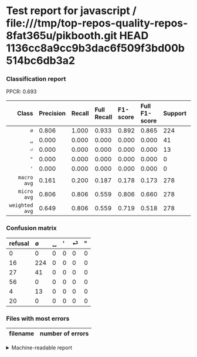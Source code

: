 # Test report for javascript / file:///tmp/top-repos-quality-repos-8fat365u/pikbooth.git HEAD 1136cc8a9cc9b3dac6f509f3bd00b514bc6db3a2

### Classification report

PPCR: 0.693

| Class | Precision | Recall | Full Recall | F1-score | Full F1-score | Support | Full Support | PPCR |
|------:|:----------|:-------|:------------|:---------|:---------|:--------|:-------------|:-----|
| `∅` | 0.806| 1.000| 0.933| 0.892| 0.865| 224| 240| 0.933 |
| `␣` | 0.000| 0.000| 0.000| 0.000| 0.000| 41| 68| 0.603 |
| `⏎` | 0.000| 0.000| 0.000| 0.000| 0.000| 13| 17| 0.765 |
| `"` | 0.000| 0.000| 0.000| 0.000| 0.000| 0| 20| 0.000 |
| `'` | 0.000| 0.000| 0.000| 0.000| 0.000| 0| 56| 0.000 |
| `macro avg` | 0.161| 0.200| 0.187| 0.178| 0.173| 278| 401| 0.693 |
| `micro avg` | 0.806| 0.806| 0.559| 0.806| 0.660| 278| 401| 0.693 |
| `weighted avg` | 0.649| 0.806| 0.559| 0.719| 0.518| 278| 401| 0.693 |

### Confusion matrix

|refusal|  ∅| ␣| '| ⏎| "| 
|:---|:---|:---|:---|:---|:---|
|0 |0 |0 |0 |0 |0 |
|16 |224 |0 |0 |0 |0 |
|27 |41 |0 |0 |0 |0 |
|56 |0 |0 |0 |0 |0 |
|4 |13 |0 |0 |0 |0 |
|20 |0 |0 |0 |0 |0 |

### Files with most errors

| filename | number of errors|
|:----:|:-----|

<details>
    <summary>Machine-readable report</summary>
```json
{
  "cl_report": {"\"": {"f1-score": 0.0, "precision": 0.0, "recall": 0.0, "support": 0}, "\u0027": {"f1-score": 0.0, "precision": 0.0, "recall": 0.0, "support": 0}, "macro avg": {"f1-score": 0.17848605577689244, "precision": 0.16115107913669063, "recall": 0.2, "support": 278}, "micro avg": {"f1-score": 0.8057553956834532, "precision": 0.8057553956834532, "recall": 0.8057553956834532, "support": 278}, "weighted avg": {"f1-score": 0.7190805124824444, "precision": 0.6492417576729982, "recall": 0.8057553956834532, "support": 278}, "\u2205": {"f1-score": 0.8924302788844622, "precision": 0.8057553956834532, "recall": 1.0, "support": 224}, "\u23ce": {"f1-score": 0.0, "precision": 0.0, "recall": 0.0, "support": 13}, "\u2423": {"f1-score": 0.0, "precision": 0.0, "recall": 0.0, "support": 41}},
  "cl_report_full": {"\"": {"f1-score": 0.0, "precision": 0.0, "recall": 0.0, "support": 20}, "\u0027": {"f1-score": 0.0, "precision": 0.0, "recall": 0.0, "support": 56}, "macro avg": {"f1-score": 0.17297297297297295, "precision": 0.16115107913669063, "recall": 0.18666666666666668, "support": 401}, "micro avg": {"f1-score": 0.6597938144329897, "precision": 0.8057553956834532, "recall": 0.5586034912718204, "support": 401}, "weighted avg": {"f1-score": 0.5176248567769764, "precision": 0.4822476183641615, "recall": 0.5586034912718204, "support": 401}, "\u2205": {"f1-score": 0.8648648648648648, "precision": 0.8057553956834532, "recall": 0.9333333333333333, "support": 240}, "\u23ce": {"f1-score": 0.0, "precision": 0.0, "recall": 0.0, "support": 17}, "\u2423": {"f1-score": 0.0, "precision": 0.0, "recall": 0.0, "support": 68}},
  "ppcr": 0.6932668329177057
}
```
</details>
